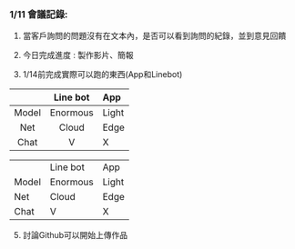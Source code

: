 ### 1/11 會議記錄:

1. 當客戶詢問的問題沒有在文本內，是否可以看到詢問的紀錄，並到意見回饋

2. 今日完成進度 : 製作影片、簡報

3. 1/14前完成實際可以跑的東西(App和Linebot)


|        |Line bot|  App  |
|:------:|:------:|:------|
|Model   |Enormous|Light  |
|Net     |Cloud   |	Edge  |
|Chat    |V       |	X     |

<table>
  <tr>
    <td> </td>
    <td>Line bot</td>
    <td>App</td>
  </tr>
  <tr>
    <td>Model</td>
    <td>Enormous</td>
    <td>Light</td>
  </tr>
  <tr>
    <td>Net</td>
    <td>Cloud</td>
    <td>Edge</td>
  </tr>
    <tr>
    <td>Chat</td>
    <td>V</td>
    <td>X</td>
  </tr>
</table>
                                                                               
5. 討論Github可以開始上傳作品





